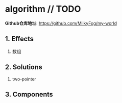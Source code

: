 # algorithm // TODO

**Github仓库地址**: <https://github.com/MilkyFog/my-world>

## 1. **Effects**

1. 数组

## 2. **Solutions**

1. two-pointer

## 3. **Components**
